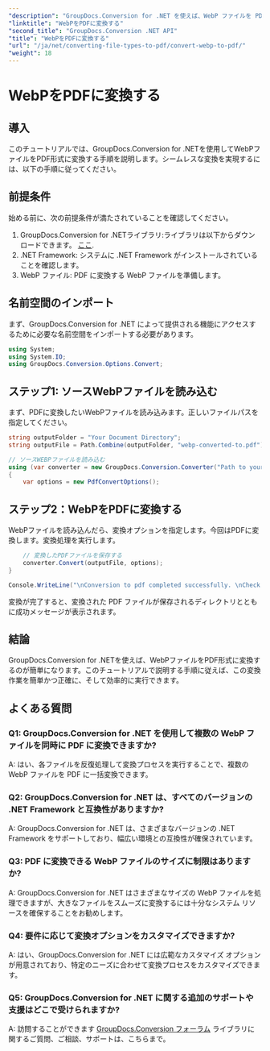 ```yaml
---
"description": "GroupDocs.Conversion for .NET を使えば、WebP ファイルを PDF 形式に簡単に変換できます。ドキュメント変換作業を簡素化できます。"
"linktitle": "WebPをPDFに変換する"
"second_title": "GroupDocs.Conversion .NET API"
"title": "WebPをPDFに変換する"
"url": "/ja/net/converting-file-types-to-pdf/convert-webp-to-pdf/"
"weight": 18
---
```


# WebPをPDFに変換する

## 導入
このチュートリアルでは、GroupDocs.Conversion for .NETを使用してWebPファイルをPDF形式に変換する手順を説明します。シームレスな変換を実現するには、以下の手順に従ってください。

## 前提条件

始める前に、次の前提条件が満たされていることを確認してください。

1. GroupDocs.Conversion for .NETライブラリ:ライブラリは以下からダウンロードできます。 [ここ](https://releases。groupdocs.com/conversion/net/).
2. .NET Framework: システムに .NET Framework がインストールされていることを確認します。
3. WebP ファイル: PDF に変換する WebP ファイルを準備します。

## 名前空間のインポート

まず、GroupDocs.Conversion for .NET によって提供される機能にアクセスするために必要な名前空間をインポートする必要があります。

```csharp
using System;
using System.IO;
using GroupDocs.Conversion.Options.Convert;
```

## ステップ1: ソースWebPファイルを読み込む

まず、PDFに変換したいWebPファイルを読み込みます。正しいファイルパスを指定してください。

```csharp
string outputFolder = "Your Document Directory";
string outputFile = Path.Combine(outputFolder, "webp-converted-to.pdf");

// ソースWEBPファイルを読み込む
using (var converter = new GroupDocs.Conversion.Converter("Path to your WebP file"))
{
    var options = new PdfConvertOptions();
```

## ステップ2：WebPをPDFに変換する

WebPファイルを読み込んだら、変換オプションを指定します。今回はPDFに変換します。変換処理を実行します。

```csharp
    // 変換したPDFファイルを保存する
    converter.Convert(outputFile, options);
}

Console.WriteLine("\nConversion to pdf completed successfully. \nCheck output in {0}", outputFolder);
```

変換が完了すると、変換された PDF ファイルが保存されるディレクトリとともに成功メッセージが表示されます。

## 結論

GroupDocs.Conversion for .NETを使えば、WebPファイルをPDF形式に変換するのが簡単になります。このチュートリアルで説明する手順に従えば、この変換作業を簡単かつ正確に、そして効率的に実行できます。

## よくある質問

### Q1: GroupDocs.Conversion for .NET を使用して複数の WebP ファイルを同時に PDF に変換できますか?

A: はい、各ファイルを反復処理して変換プロセスを実行することで、複数の WebP ファイルを PDF に一括変換できます。

### Q2: GroupDocs.Conversion for .NET は、すべてのバージョンの .NET Framework と互換性がありますか?

A: GroupDocs.Conversion for .NET は、さまざまなバージョンの .NET Framework をサポートしており、幅広い環境との互換性が確保されています。

### Q3: PDF に変換できる WebP ファイルのサイズに制限はありますか?

A: GroupDocs.Conversion for .NET はさまざまなサイズの WebP ファイルを処理できますが、大きなファイルをスムーズに変換するには十分なシステム リソースを確保することをお勧めします。

### Q4: 要件に応じて変換オプションをカスタマイズできますか?

A: はい、GroupDocs.Conversion for .NET には広範なカスタマイズ オプションが用意されており、特定のニーズに合わせて変換プロセスをカスタマイズできます。

### Q5: GroupDocs.Conversion for .NET に関する追加のサポートや支援はどこで受けられますか?

A: 訪問することができます [GroupDocs.Conversion フォーラム](https://forum.groupdocs.com/c/conversion/11) ライブラリに関するご質問、ご相談、サポートは、こちらまで。